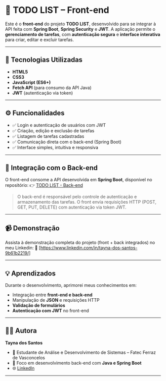 # 📝 TODO LIST – Front-end

Este é o **front-end** do projeto **TODO LIST**, desenvolvido para se integrar à API feita com **Spring Boot**, **Spring Security** e **JWT**.
A aplicação permite o **gerenciamento de tarefas**, com **autenticação segura** e **interface interativa** para criar, editar e excluir tarefas.

---

## 🚀 Tecnologias Utilizadas

* **HTML5**
* **CSS3**
* **JavaScript (ES6+)**
* **Fetch API** (para consumo da API Java)
* **JWT** (autenticação via token)

---

## ⚙️ Funcionalidades

* ✅ Login e autenticação de usuários com JWT
* ✅ Criação, edição e exclusão de tarefas
* ✅ Listagem de tarefas cadastradas
* ✅ Comunicação direta com o back-end (Spring Boot)
* ✅ Interface simples, intuitiva e responsiva
---

## 🔗 Integração com o Back-end

O front-end consome a API desenvolvida em **Spring Boot**, disponível no repositório:
👉 [TODO LIST - Back-end](https://github.com/Taynad/TODOLIST-back-end/blob/main/README.md)

> O back-end é responsável pelo controle de autenticação e armazenamento das tarefas.
> O front envia requisições HTTP (POST, GET, PUT, DELETE) com autenticação via token JWT.
---

## 📹 Demonstração

Assista à demonstração completa do projeto (front + back integrados) no meu Linkedin:
🎥 [https://www.linkedin.com/in/tayna-dos-santos-9b61b2219/]

---

## 💡 Aprendizados

Durante o desenvolvimento, aprimorei meus conhecimentos em:

* Integração entre **front-end e back-end**
* Manipulação de **JSON** e requisições HTTP
* **Validação de formulários**
* **Autenticação com JWT** no front-end

---

## 🧑‍💻 Autora

**Tayna dos Santos**
* 📍 Estudante de Análise e Desenvolvimento de Sistemas – Fatec Ferraz de Vasconcelos
* 💼 Foco em desenvolvimento back-end com **Java e Spring Boot**
* 🌐 [LinkedIn](https://www.linkedin.com/in/tayna-dos-santos-9b61b2219/)

---




